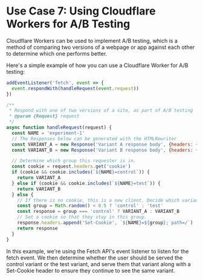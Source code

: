 # Use Case 7: Using Cloudflare Workers for A/B Testing

Cloudflare Workers can be used to implement A/B testing, which is a method of comparing two versions of a webpage or app against each other to determine which one performs better.

Here's a simple example of how you can use a Cloudflare Worker for A/B testing:

```javascript
addEventListener('fetch', event => {
  event.respondWith(handleRequest(event.request))
})

/**
 * Respond with one of two versions of a site, as part of A/B testing
 * @param {Request} request
 */
async function handleRequest(request) {
  const NAME = 'experiment-1'
  // The Responses below can be generated with the HTMLRewriter
  const VARIANT_A = new Response('Variant A response body', {headers: {'content-type': 'text/html'}})
  const VARIANT_B = new Response('Variant B response body', {headers: {'content-type': 'text/html'}})

  // Determine which group this requester is in.
  const cookie = request.headers.get('cookie')
  if (cookie && cookie.includes(`${NAME}=control`)) {
    return VARIANT_A
  } else if (cookie && cookie.includes(`${NAME}=test`)) {
    return VARIANT_B
  } else {
    // If there is no cookie, this is a new client. Decide which variant to serve.
    const group = Math.random() < 0.5 ? 'control' : 'test'
    const response = group === 'control' ? VARIANT_A : VARIANT_B
    // Set a cookie so that they stay in this group.
    response.headers.append('Set-Cookie', `${NAME}=${group}; path=/`)
    return response
  }
}
```

In this example, we're using the Fetch API's event listener to listen for the fetch event. We then determine whether the user should be served the control variant or the test variant, and serve them that variant along with a Set-Cookie header to ensure they continue to see the same variant.